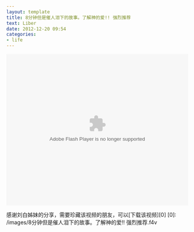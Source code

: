 ```yaml
---
layout: template
title: 8分钟但是催人泪下的故事。了解神的爱!! 强烈推荐
text: Liber
date: 2012-12-20 09:54
categories:
- life
---
```


<embed src="http://www.tudou.com/v/L9YghQlLBsE/&resourceId=0_05_02_99&autoPlay=true/v.swf" type="application/x-shockwave-flash" allowscriptaccess="always" allowfullscreen="true" wmode="opaque" width="480" height="400"></embed>

感谢刘白姊妹的分享，需要珍藏该视频的朋友，可以[下载该视频][0]
[0]: /images/8分钟但是催人泪下的故事。了解神的爱!! 强烈推荐.f4v  
